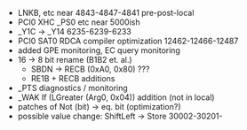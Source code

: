 - LNKB, etc near 4843-4847-4841 pre-post-local
- PCI0 XHC \_PS0 etc near 5000ish
- \_Y1C -> \_Y14 6235-6239-6233
- PCI0 SAT0 RDCA compiler optimization 12462-12466-12487
- added GPE monitoring, EC query monitoring
- 16 -> 8 bit rename (B1B2 et. al.)
  * SBDN -> RECB (0xA0, 0x80) ??? 
  * RE1B + RECB additions
- \_PTS diagnostics / monitoring
- \_WAK If (LGreater (Arg0, 0x04)) addition (not in local)
- patches of Not (bit) -> eq. bit (optimization?)
- possible value change: ShiftLeft -> Store 30002-30201-

